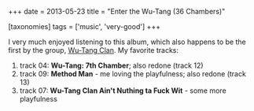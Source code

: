 +++
date = 2013-05-23
title = "Enter the Wu-Tang (36 Chambers)"

[taxonomies]
tags = ['music', 'very-good']
+++

I very much enjoyed listening to this album, which also happens to be
the first by the group, [Wu-Tang Clan]. My favorite tracks:

1.  track 04: **Wu-Tang: 7th Chamber**; also redone (track 12)
2.  track 09: **Method Man** - me loving the playfulness; also redone
    (track 13)
3.  track 07: **Wu-Tang Clan Ain't Nuthing ta Fuck Wit** - some more
    playfulness

  [Wu-Tang Clan]: http://en.wikipedia.org/wiki/Wu-Tang_Clan
